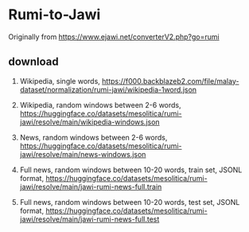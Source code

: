 # Rumi-to-Jawi

Originally from https://www.ejawi.net/converterV2.php?go=rumi

## download

1. Wikipedia, single words, https://f000.backblazeb2.com/file/malay-dataset/normalization/rumi-jawi/wikipedia-1word.json

2. Wikipedia, random windows between 2-6 words, https://huggingface.co/datasets/mesolitica/rumi-jawi/resolve/main/wikipedia-windows.json

3. News, random windows between 2-6 words, https://huggingface.co/datasets/mesolitica/rumi-jawi/resolve/main/news-windows.json

4. Full news, random windows between 10-20 words, train set, JSONL format, https://huggingface.co/datasets/mesolitica/rumi-jawi/resolve/main/jawi-rumi-news-full.train

5. Full news, random windows between 10-20 words, test set, JSONL format, https://huggingface.co/datasets/mesolitica/rumi-jawi/resolve/main/jawi-rumi-news-full.test
